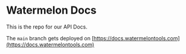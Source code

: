 # Watermelon Docs

This is the repo for our API Docs.

The `main` branch gets deployed on [https://docs.watermelontools.com](https://docs.watermelontools.com)
